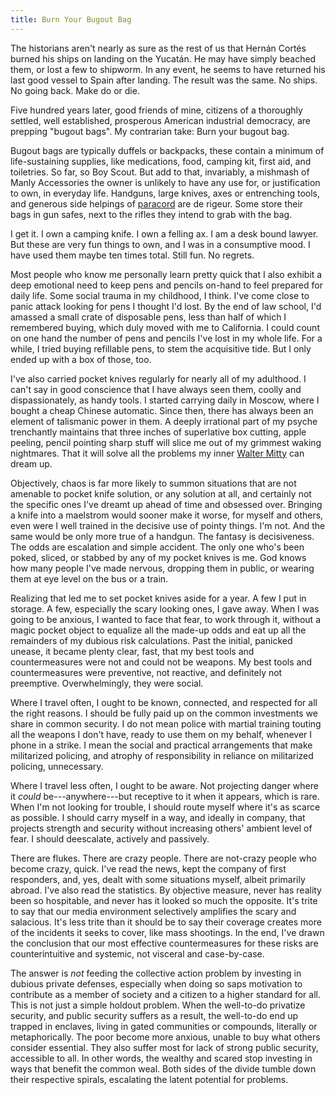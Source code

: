 ```yaml
---
title: Burn Your Bugout Bag
---
```


The historians aren't nearly as sure as the rest of us that Hernán Cortés burned his ships on landing on the Yucatán.  He may have simply beached them, or lost a few to shipworm.  In any event, he seems to have returned his last good vessel to Spain after landing.  The result was the same.  No ships.  No going back.  Make do or die.

Five hundred years later, good friends of mine, citizens of a thoroughly settled, well established, prosperous American industrial democracy, are prepping "bugout bags".  My contrarian take:  Burn your bugout bag.

Bugout bags are typically duffels or backpacks, these contain a minimum of life-sustaining supplies, like medications, food, camping kit, first aid, and toiletries.  So far, so Boy Scout.  But add to that, invariably, a mishmash of Manly Accessories the owner is unlikely to have any use for, or justification to own, in everyday life.  Handguns, large knives, axes or entrenching tools, and generous side helpings of [paracord](https://en.wikipedia.org/wiki/Parachute_cord) are de rigeur.  Some store their bags in gun safes, next to the rifles they intend to grab with the bag.

I get it.  I own a camping knife.  I own a felling ax.  I am a desk bound lawyer.  But these are very fun things to own, and I was in a consumptive mood.  I have used them maybe ten times total.  Still fun.  No regrets.

Most people who know me personally learn pretty quick that I also exhibit a deep emotional need to keep pens and pencils on-hand to feel prepared for daily life.  Some social trauma in my childhood, I think.  I've come close to panic attack looking for pens I thought I'd lost.  By the end of law school, I'd amassed a small crate of disposable pens, less than half of which I remembered buying, which duly moved with me to California.  I could count on one hand the number of pens and pencils I've lost in my whole life.  For a while, I tried buying refillable pens, to stem the acquisitive tide.  But I only ended up with a box of those, too.

I've also carried pocket knives regularly for nearly all of my adulthood.  I can't say in good conscience that I have always seen them, coolly and dispassionately, as handy tools.  I started carrying daily in Moscow, where I bought a cheap Chinese automatic.  Since then, there has always been an element of talismanic power in them.  A deeply irrational part of my psyche trenchantly maintains that three inches of superlative box cutting, apple peeling, pencil pointing sharp stuff will slice me out of my grimmest waking nightmares.  That it will solve all the problems my inner [Walter Mitty](https://en.wikipedia.org/wiki/The_Secret_Life_of_Walter_Mitty) can dream up.

Objectively, chaos is far more likely to summon situations that are not amenable to pocket knife solution, or any solution at all, and certainly not the specific ones I've dreamt up ahead of time and obsessed over.  Bringing a knife into a maelstrom would sooner make it worse, for myself and others, even were I well trained in the decisive use of pointy things.  I'm not.  And the same would be only more true of a handgun.  The fantasy is decisiveness.  The odds are escalation and simple accident.  The only one who's been poked, sliced, or stabbed by any of my pocket knives is me.  God knows how many people I've made nervous, dropping them in public, or wearing them at eye level on the bus or a train.

Realizing that led me to set pocket knives aside for a year.  A few I put in storage.  A few, especially the scary looking ones, I gave away.  When I was going to be anxious, I wanted to face that fear, to work through it, without a magic pocket object to equalize all the made-up odds and eat up all the remainders of my dubious risk calculations.  Past the initial, panicked unease, it became plenty clear, fast, that my best tools and countermeasures were not and could not be weapons.  My best tools and countermeasures were preventive, not reactive, and definitely not preemptive.  Overwhelmingly, they were social.

Where I travel often, I ought to be known, connected, and respected for all the right reasons.  I should be fully paid up on the common investments we share in common security.  I do not mean police with martial training touting all the weapons I don't have, ready to use them on my behalf, whenever I phone in a strike.  I mean the social and practical arrangements that make militarized policing, and atrophy of responsibility in reliance on militarized policing, unnecessary.

Where I travel less often, I ought to be aware.  Not projecting danger where it _could_ be---anywhere---but receptive to it when it appears, which is rare.  When I'm not looking for trouble, I should route myself where it's as scarce as possible.  I should carry myself in a way, and ideally in company, that projects strength and security without increasing others' ambient level of fear.  I should deescalate, actively and passively.

There are flukes.  There are crazy people.  There are not-crazy people who become crazy, quick.  I've read the news, kept the company of first responders, and, yes, dealt with some situations myself, albeit primarily abroad.  I've also read the statistics.  By objective measure, never has reality been so hospitable, and never has it looked so much the opposite.  It's trite to say that our media environment selectively amplifies the scary and salacious.  It's less trite than it should be to say their coverage creates more of the incidents it seeks to cover, like mass shootings.  In the end, I've drawn the conclusion that our most effective countermeasures for these risks are counterintuitive and systemic, not visceral and case-by-case.

The answer is _not_ feeding the collective action problem by investing in dubious private defenses, especially when doing so saps motivation to contribute as a member of society and a citizen to a higher standard for all.  This is not just a simple holdout problem.  When the well-to-do privatize security, and public security suffers as a result, the well-to-do end up trapped in enclaves, living in gated communities or compounds, literally or metaphorically.  The poor become more anxious, unable to buy what others consider essential.  They also suffer most for lack of strong public security, accessible to all.  In other words, the wealthy and scared stop investing in ways that benefit the common weal.  Both sides of the divide tumble down their respective spirals, escalating the latent potential for problems.

<!-- obscenity : speech :: assault rifle : firearms -->
